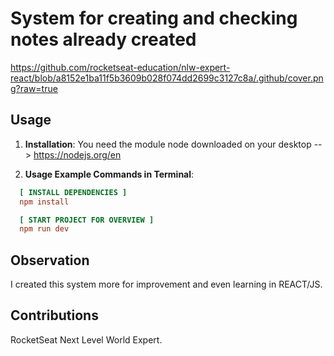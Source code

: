 # System for creating and checking notes already created 
https://github.com/rocketseat-education/nlw-expert-react/blob/a8152e1ba11f5b3609b028f074dd2699c3127c8a/.github/cover.png?raw=true
## Usage

1. **Installation**: You need the module node downloaded on your desktop --> https://nodejs.org/en
   
2. **Usage Example Commands in Terminal**:

```ini
  [ INSTALL DEPENDENCIES ]
  npm install

  [ START PROJECT FOR OVERVIEW ]
  npm run dev
```

## Observation
I created this system more for improvement and even learning in REACT/JS.

## Contributions

RocketSeat Next Level World Expert.
